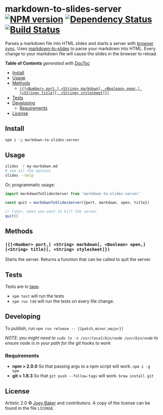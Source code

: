 # markdown-to-slides-server [![NPM version][npm-image]][npm-url] [![Dependency Status][daviddm-url]][daviddm-image] [![Build Status][travis-image]][travis-url]

Parses a markdown file into HTML slides and starts a server with [browser sync](http://www.browsersync.io/). Uses [markdown-to-slides](https://github.com/partageit/markdown-to-slides) to parse your markdown into HTML. Every change to your markdown file will cause the slides in the browser to reload.

<!-- START doctoc generated TOC please keep comment here to allow auto update -->
<!-- DON'T EDIT THIS SECTION, INSTEAD RE-RUN doctoc TO UPDATE -->
**Table of Contents**  *generated with [DocToc](https://github.com/thlorenz/doctoc)*

- [Install](#install)
- [Usage](#usage)
- [Methods](#methods)
  - [`({[<Number> port,] <String> markdown[, <Boolean> open,] [<String> title][, <String> stylesheet]})`](#number-port-string-markdown-boolean-open-string-title-string-stylesheet)
- [Tests](#tests)
- [Developing](#developing)
  - [Requirements](#requirements)
- [License](#license)

<!-- END doctoc generated TOC please keep comment here to allow auto update -->

## Install

```sh
npm i -g markdown-to-slides-server
```


## Usage

```sh
slides -f my-markdown.md
# see all the options
slides --help
```

Or, programmatic usage:
```js
import markdownToSlidesServer from 'markdown-to-slides-server'

const quit = markdownToSlidesServer({port, markdown, open, title})

// later, when you want to kill the server
quit()
```

## Methods
### `({[<Number> port,] <String> markdown[, <Boolean> open,] [<String> title][, <String> stylesheet]})`
Starts the server. Returns a function that can be called to quit the server.

## Tests
Tests are in [tape](https://github.com/substack/tape).

* `npm test` will run the tests
* `npm run tdd` will run the tests on every file change.

## Developing
To publish, run `npm run release -- [{patch,minor,major}]`

_NOTE: you might need to `sudo ln -s /usr/local/bin/node /usr/bin/node` to ensure node is in your path for the git hooks to work_

### Requirements
* **npm > 2.0.0** So that passing args to a npm script will work. `npm i -g npm`
* **git > 1.8.3** So that `git push --follow-tags` will work. `brew install git`

## License

Artistic 2.0 © [Joey Baker](https://byjoeybaker.com) and contributors. A copy of the license can be found in the file `LICENSE`.


[npm-url]: https://npmjs.org/package/markdown-to-slides-server
[npm-image]: https://badge.fury.io/js/markdown-to-slides-server.svg
[travis-url]: https://travis-ci.org/joeybaker/markdown-to-slides-server
[travis-image]: https://travis-ci.org/joeybaker/markdown-to-slides-server.svg?branch=master
[daviddm-url]: https://david-dm.org/joeybaker/markdown-to-slides-server.svg?theme=shields.io
[daviddm-image]: https://david-dm.org/joeybaker/markdown-to-slides-server
